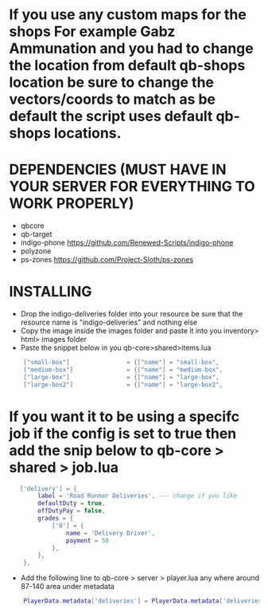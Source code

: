 # If you use any custom maps for the shops For example Gabz Ammunation and you had to change the location from default qb-shops location be sure to change the vectors/coords to match as be default the script uses default qb-shops locations.

# DEPENDENCIES (MUST HAVE IN YOUR SERVER FOR EVERYTHING TO WORK PROPERLY)

* qbcore 
* qb-target
* indigo-phone https://github.com/Renewed-Scripts/indigo-phone
* polyzone
* ps-zones https://github.com/Project-Sloth/ps-zones

# INSTALLING

* Drop the indigo-deliveries folder into your resource be sure that the resource name is "indigo-deliveries" and nothing else
* Copy the image inside the images folder and paste it into you inventory> html> images folder
* Paste the snippet below in you qb-core>shared>items.lua
```lua
	["small-box"] 			     = {["name"] = "small-box",				    ["label"] = "Delivery Package",			   	["weight"] = 40000,    	["type"] = "item",		["image"] = "small-box.png",         			["unique"] = true,		["useable"] = false,	["shouldClose"] = true,    ["combinable"] = nil,   ["description"] = "",				["created"] = nil, 		["decay"] = 1.0 },
	["medium-box"] 			     = {["name"] = "medium-box",				    ["label"] = "Delivery Package",			   	["weight"] = 40000,    	["type"] = "item",		["image"] = "medium-box.png",         			["unique"] = true,		["useable"] = false,	["shouldClose"] = true,    ["combinable"] = nil,   ["description"] = "",				["created"] = nil, 		["decay"] = 1.0 },
	["large-box"] 			     = {["name"] = "large-box",				    ["label"] = "Delivery Package",			   	["weight"] = 40000,    	["type"] = "item",		["image"] = "large-box.png",         			["unique"] = true,		["useable"] = false,	["shouldClose"] = true,    ["combinable"] = nil,   ["description"] = "",				["created"] = nil, 		["decay"] = 1.0 },
	["large-box2"] 			     = {["name"] = "large-box2",				    ["label"] = "Delivery Package",			   	["weight"] = 40000,    	["type"] = "item",		["image"] = "large-box2.png",         			["unique"] = true,		["useable"] = false,	["shouldClose"] = true,    ["combinable"] = nil,   ["description"] = "",				["created"] = nil, 		["decay"] = 1.0 },

```

# If you want it to be using a specifc job if the config is set to true then add the snip below to qb-core > shared > job.lua
```lua
   ['delivery'] = {
		label = 'Road Runner Deliveries', --- change if you like
		defaultDuty = true,
		offDutyPay = false,
		grades = {
            ['0'] = {
                name = 'Delivery Driver',
                payment = 50
            },
        },
	},
```
* Add the following line to qb-core > server > player.lua any where around 87-140 area under metadata
```lua
    PlayerData.metadata['deliveries'] = PlayerData.metadata['deliveries'] or 0
```
